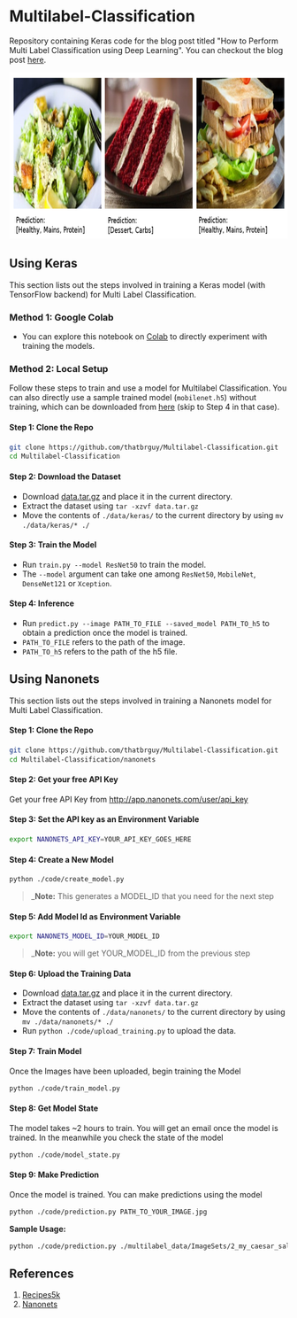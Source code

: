 # Multilabel-Classification
Repository containing Keras code for the blog post titled "How to Perform Multi Label Classification using Deep Learning". You can checkout the blog post [here](#).

<p align="center">
  <img src="output_sample.png" alt="Multi Label Classification Samples" height="301px" width="750px"></img>
</p>

## Using Keras
This section lists out the steps involved in training a Keras model (with TensorFlow backend) for Multi Label Classification.

### Method 1: Google Colab
- You can explore this notebook on [Colab](https://colab.research.google.com/drive/1OdZYPxQm4e_y4lpsDkKy_MwhrEpYXooZ#offline=true&sandboxMode=true) to directly experiment with training the models.

### Method 2: Local Setup
Follow these steps to train and use a model for Multilabel Classification. You can also directly use a sample trained model  (`mobilenet.h5`) without training, which can be downloaded from [here](https://drive.google.com/open?id=1K2-eqcoBEJURHJ0K4FoCF70Ei6YYUcNs) (skip to Step 4 in that case). 

#### Step 1: Clone the Repo
```bash
git clone https://github.com/thatbrguy/Multilabel-Classification.git
cd Multilabel-Classification
```

#### Step 2: Download the Dataset
  - Download [data.tar.gz](https://drive.google.com/open?id=1hKFMGIY2jNYbntK4e4aGvwOwvzptP8DH) and place it in the current directory.
  - Extract the dataset using `tar -xzvf data.tar.gz`
  - Move the contents of `./data/keras/` to the current directory by using `mv ./data/keras/* ./`

#### Step 3: Train the Model
  - Run `train.py --model ResNet50` to train the model.
  - The `--model` argument can take one among `ResNet50`, `MobileNet`, `DenseNet121` or `Xception`.

#### Step 4: Inference
  - Run `predict.py --image PATH_TO_FILE --saved_model PATH_TO_h5` to obtain a prediction once the model is trained. 
  - `PATH_TO_FILE` refers to the path of the image.
  - `PATH_TO_h5` refers to the path of the h5 file.

## Using Nanonets
This section lists out the steps involved in training a Nanonets model for Multi Label Classification.

#### Step 1: Clone the Repo
```bash
git clone https://github.com/thatbrguy/Multilabel-Classification.git
cd Multilabel-Classification/nanonets
```

#### Step 2: Get your free API Key
Get your free API Key from http://app.nanonets.com/user/api_key

#### Step 3: Set the API key as an Environment Variable
```bash
export NANONETS_API_KEY=YOUR_API_KEY_GOES_HERE
```

#### Step 4: Create a New Model
```bash
python ./code/create_model.py
```
 >_**Note:** This generates a MODEL_ID that you need for the next step

#### Step 5: Add Model Id as Environment Variable
```bash
export NANONETS_MODEL_ID=YOUR_MODEL_ID
```
 >_**Note:** you will get YOUR_MODEL_ID from the previous step

#### Step 6: Upload the Training Data
  - Download [data.tar.gz](https://drive.google.com/open?id=1hKFMGIY2jNYbntK4e4aGvwOwvzptP8DH) and place it in the current directory.
  - Extract the dataset using `tar -xzvf data.tar.gz`
  - Move the contents of `./data/nanonets/` to the current directory by using `mv ./data/nanonets/* ./`
  - Run `python ./code/upload_training.py` to upload the data.

#### Step 7: Train Model
Once the Images have been uploaded, begin training the Model
```bash
python ./code/train_model.py
```

#### Step 8: Get Model State
The model takes ~2 hours to train. You will get an email once the model is trained. In the meanwhile you check the state of the model
```bash
python ./code/model_state.py
```

#### Step 9: Make Prediction
Once the model is trained. You can make predictions using the model
```bash
python ./code/prediction.py PATH_TO_YOUR_IMAGE.jpg
```

**Sample Usage:**
```bash
python ./code/prediction.py ./multilabel_data/ImageSets/2_my_caesar_salad_hostedLargeUrl.jpg
```

## References
1. [Recipes5k](http://www.ub.edu/cvub/recipes5k/)
2. [Nanonets](https://nanonets.com/)
